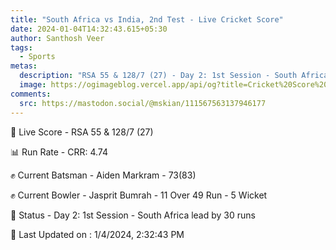 ```yaml
---
title: "South Africa vs India, 2nd Test - Live Cricket Score"
date: 2024-01-04T14:32:43.615+05:30
author: Santhosh Veer
tags:
  - Sports
metas:
  description: "RSA 55 & 128/7 (27) - Day 2: 1st Session - South Africa lead by 30 runs"
  image: https://ogimageblog.vercel.app/api/og?title=Cricket%20Score%20%F0%9F%8F%8F
comments:
  src: https://mastodon.social/@mskian/111567563137946177
---
```


🔴 Live Score - RSA 55 & 128/7 (27)  

📊 Run Rate - CRR: 4.74  

✊ Current Batsman - Aiden Markram - 73(83)  

✊ Current Bowler - Jasprit Bumrah - 11 Over 49 Run - 5 Wicket  

📑 Status - Day 2: 1st Session - South Africa lead by 30 runs

<!--more-->

📝 Last Updated on : 1/4/2024, 2:32:43 PM
